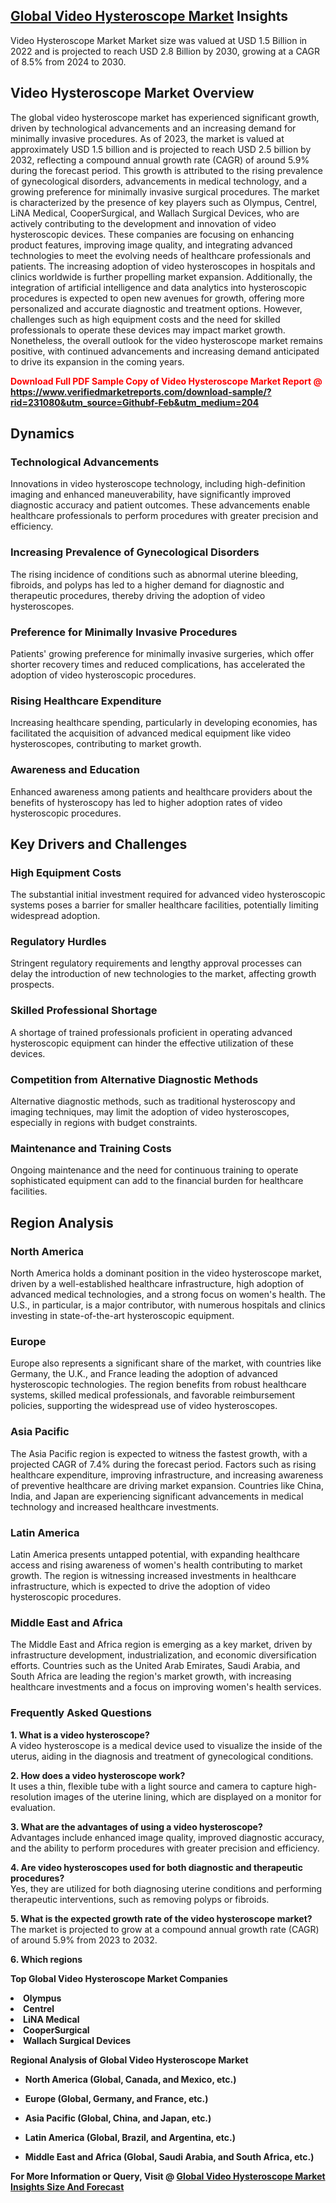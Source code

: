 <h2><a href="https://www.verifiedmarketreports.com/download-sample/?rid=231080&amp;utm_source=Githubf&amp;utm_medium=204" target="_blank">Global Video Hysteroscope Market</a> Insights</h2><p>Video Hysteroscope Market Market size was valued at USD 1.5 Billion in 2022 and is projected to reach USD 2.8 Billion by 2030, growing at a CAGR of 8.5% from 2024 to 2030.</p><p> <h2>Video Hysteroscope Market Overview</h2> <p>The global video hysteroscope market has experienced significant growth, driven by technological advancements and an increasing demand for minimally invasive procedures. As of 2023, the market is valued at approximately USD 1.5 billion and is projected to reach USD 2.5 billion by 2032, reflecting a compound annual growth rate (CAGR) of around 5.9% during the forecast period. This growth is attributed to the rising prevalence of gynecological disorders, advancements in medical technology, and a growing preference for minimally invasive surgical procedures. The market is characterized by the presence of key players such as Olympus, Centrel, LiNA Medical, CooperSurgical, and Wallach Surgical Devices, who are actively contributing to the development and innovation of video hysteroscopic devices. These companies are focusing on enhancing product features, improving image quality, and integrating advanced technologies to meet the evolving needs of healthcare professionals and patients. The increasing adoption of video hysteroscopes in hospitals and clinics worldwide is further propelling market expansion. Additionally, the integration of artificial intelligence and data analytics into hysteroscopic procedures is expected to open new avenues for growth, offering more personalized and accurate diagnostic and treatment options. However, challenges such as high equipment costs and the need for skilled professionals to operate these devices may impact market growth. Nonetheless, the overall outlook for the video hysteroscope market remains positive, with continued advancements and increasing demand anticipated to drive its expansion in the coming years.</p> <p><strong><p><span class=""><span style="color: #ff0000;"><strong>Download Full PDF Sample Copy of Video Hysteroscope Market Report</strong> @ </span><a href="https://www.verifiedmarketreports.com/download-sample/?rid=231080&amp;utm_source=Githubf-Feb&amp;utm_medium=204" target="_blank">https://www.verifiedmarketreports.com/download-sample/?rid=231080&amp;utm_source=Githubf-Feb&amp;utm_medium=204</a></span></p></strong></p> <h2>Dynamics</h2> <h3>Technological Advancements</h3> <p>Innovations in video hysteroscope technology, including high-definition imaging and enhanced maneuverability, have significantly improved diagnostic accuracy and patient outcomes. These advancements enable healthcare professionals to perform procedures with greater precision and efficiency.</p> <h3>Increasing Prevalence of Gynecological Disorders</h3> <p>The rising incidence of conditions such as abnormal uterine bleeding, fibroids, and polyps has led to a higher demand for diagnostic and therapeutic procedures, thereby driving the adoption of video hysteroscopes.</p> <h3>Preference for Minimally Invasive Procedures</h3> <p>Patients' growing preference for minimally invasive surgeries, which offer shorter recovery times and reduced complications, has accelerated the adoption of video hysteroscopic procedures.</p> <h3>Rising Healthcare Expenditure</h3> <p>Increasing healthcare spending, particularly in developing economies, has facilitated the acquisition of advanced medical equipment like video hysteroscopes, contributing to market growth.</p> <h3>Awareness and Education</h3> <p>Enhanced awareness among patients and healthcare providers about the benefits of hysteroscopy has led to higher adoption rates of video hysteroscopic procedures.</p> <h2>Key Drivers and Challenges</h2> <h3>High Equipment Costs</h3> <p>The substantial initial investment required for advanced video hysteroscopic systems poses a barrier for smaller healthcare facilities, potentially limiting widespread adoption.</p> <h3>Regulatory Hurdles</h3> <p>Stringent regulatory requirements and lengthy approval processes can delay the introduction of new technologies to the market, affecting growth prospects.</p> <h3>Skilled Professional Shortage</h3> <p>A shortage of trained professionals proficient in operating advanced hysteroscopic equipment can hinder the effective utilization of these devices.</p> <h3>Competition from Alternative Diagnostic Methods</h3> <p>Alternative diagnostic methods, such as traditional hysteroscopy and imaging techniques, may limit the adoption of video hysteroscopes, especially in regions with budget constraints.</p> <h3>Maintenance and Training Costs</h3> <p>Ongoing maintenance and the need for continuous training to operate sophisticated equipment can add to the financial burden for healthcare facilities.</p> <h2>Region Analysis</h2> <h3>North America</h3> <p>North America holds a dominant position in the video hysteroscope market, driven by a well-established healthcare infrastructure, high adoption of advanced medical technologies, and a strong focus on women's health. The U.S., in particular, is a major contributor, with numerous hospitals and clinics investing in state-of-the-art hysteroscopic equipment.</p> <h3>Europe</h3> <p>Europe also represents a significant share of the market, with countries like Germany, the U.K., and France leading the adoption of advanced hysteroscopic technologies. The region benefits from robust healthcare systems, skilled medical professionals, and favorable reimbursement policies, supporting the widespread use of video hysteroscopes.</p> <h3>Asia Pacific</h3> <p>The Asia Pacific region is expected to witness the fastest growth, with a projected CAGR of 7.4% during the forecast period. Factors such as rising healthcare expenditure, improving infrastructure, and increasing awareness of preventive healthcare are driving market expansion. Countries like China, India, and Japan are experiencing significant advancements in medical technology and increased healthcare investments.</p> <h3>Latin America</h3> <p>Latin America presents untapped potential, with expanding healthcare access and rising awareness of women's health contributing to market growth. The region is witnessing increased investments in healthcare infrastructure, which is expected to drive the adoption of video hysteroscopic procedures.</p> <h3>Middle East and Africa</h3> <p>The Middle East and Africa region is emerging as a key market, driven by infrastructure development, industrialization, and economic diversification efforts. Countries such as the United Arab Emirates, Saudi Arabia, and South Africa are leading the region's market growth, with increasing healthcare investments and a focus on improving women's health services.</p> <h3>Frequently Asked Questions</h3> <p><strong>1. What is a video hysteroscope?</strong><br> A video hysteroscope is a medical device used to visualize the inside of the uterus, aiding in the diagnosis and treatment of gynecological conditions.</p> <p><strong>2. How does a video hysteroscope work?</strong><br> It uses a thin, flexible tube with a light source and camera to capture high-resolution images of the uterine lining, which are displayed on a monitor for evaluation.</p> <p><strong>3. What are the advantages of using a video hysteroscope?</strong><br> Advantages include enhanced image quality, improved diagnostic accuracy, and the ability to perform procedures with greater precision and efficiency.</p> <p><strong>4. Are video hysteroscopes used for both diagnostic and therapeutic procedures?</strong><br> Yes, they are utilized for both diagnosing uterine conditions and performing therapeutic interventions, such as removing polyps or fibroids.</p> <p><strong>5. What is the expected growth rate of the video hysteroscope market?</strong><br> The market is projected to grow at a compound annual growth rate (CAGR) of around 5.9% from 2023 to 2032.</p> <p><strong>6. Which regions</p><p><strong>Top Global Video Hysteroscope Market Companies</strong></p><div data-test-id=""><p><li>Olympus</li><li> Centrel</li><li> LiNA Medical</li><li> CooperSurgical</li><li> Wallach Surgical Devices</li></p><div><strong>Regional Analysis of&nbsp;Global Video Hysteroscope Market</strong></div><ul><li dir="ltr"><p dir="ltr">North America&nbsp;(Global, Canada, and Mexico, etc.)</p></li><li dir="ltr"><p dir="ltr">Europe (Global, Germany, and France, etc.)</p></li><li dir="ltr"><p dir="ltr">Asia Pacific&nbsp;(Global, China, and Japan, etc.)</p></li><li dir="ltr"><p dir="ltr">Latin America&nbsp;(Global, Brazil, and Argentina, etc.)</p></li><li dir="ltr">Middle East and Africa&nbsp;(Global, Saudi Arabia, and South Africa, etc.)</li></ul><p><strong>For More Information or Query, Visit @&nbsp;</strong><strong><a href="https://www.verifiedmarketreports.com/product/video-hysteroscope-market/?utm_source=Githubf&amp;utm_medium=204" target="_blank">Global Video Hysteroscope Market Insights Size And Forecast</a></strong></p></div>
